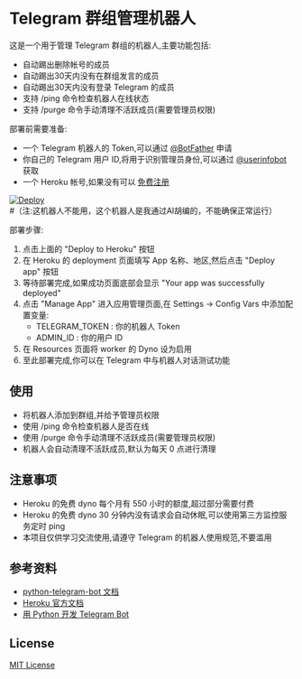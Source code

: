 # Telegram 群组管理机器人

这是一个用于管理 Telegram 群组的机器人,主要功能包括:

- 自动踢出删除帐号的成员
- 自动踢出30天内没有在群组发言的成员
- 自动踢出30天内没有登录 Telegram 的成员
- 支持 /ping 命令检查机器人在线状态
- 支持 /purge 命令手动清理不活跃成员(需要管理员权限)


部署前需要准备:

- 一个 Telegram 机器人的 Token,可以通过 [@BotFather](https://t.me/BotFather) 申请
- 你自己的 Telegram 用户 ID,将用于识别管理员身份,可以通过 [@userinfobot](https://t.me/userinfobot) 获取
- 一个 Heroku 帐号,如果没有可以 [免费注册](https://signup.heroku.com/)

[![Deploy](https://www.herokucdn.com/deploy/button.svg)](https://heroku.com/deploy?template=https://github.com/iRhymei/TGRobot)  
#（注:这机器人不能用，这个机器人是我通过AI胡编的，不能确保正常运行）

部署步骤:

1. 点击上面的 "Deploy to Heroku" 按钮
2. 在 Heroku 的 deployment 页面填写 App 名称、地区,然后点击 "Deploy app" 按钮
3. 等待部署完成,如果成功页面底部会显示 "Your app was successfully deployed" 
4. 点击 "Manage App" 进入应用管理页面,在 Settings -> Config Vars 中添加配置变量:
   - TELEGRAM_TOKEN : 你的机器人 Token
   - ADMIN_ID : 你的用户 ID
5. 在 Resources 页面将 worker 的 Dyno 设为启用
6. 至此部署完成,你可以在 Telegram 中与机器人对话测试功能

## 使用

- 将机器人添加到群组,并给予管理员权限
- 使用 /ping 命令检查机器人是否在线
- 使用 /purge 命令手动清理不活跃成员(需要管理员权限)
- 机器人会自动清理不活跃成员,默认为每天 0 点进行清理

## 注意事项

- Heroku 的免费 dyno 每个月有 550 小时的额度,超过部分需要付费
- Heroku 的免费 dyno 30 分钟内没有请求会自动休眠,可以使用第三方监控服务定时 ping
- 本项目仅供学习交流使用,请遵守 Telegram 的机器人使用规范,不要滥用

## 参考资料

- [python-telegram-bot 文档](https://python-telegram-bot.readthedocs.io/)
- [Heroku 官方文档](https://devcenter.heroku.com/)
- [用 Python 开发 Telegram Bot](https://blog.csdn.net/qq_41185868/article/details/80570200)

## License

[MIT License](LICENSE)


